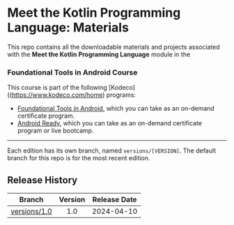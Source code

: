 # Meet the Kotlin Programming Language: Materials

This repo contains all the downloadable materials and projects associated with the **Meet the Kotlin Programming Language** module in the 

### Foundational Tools in Android Course 

This course is part of the following [Kodeco]((https://www.kodeco.com/home) programs:
- [Foundational Tools in Android](https://www.kodeco.com/android/programs/foundational-tools-android), which you can take as an on-demand certificate program.
- [Android Ready](https://www.kodeco.com/android/programs/android-ready), which you can take as an on-demand certificate program or live bootcamp.

---

Each edition has its own branch, named `versions/[VERSION]`. The default branch for this repo is for the most recent edition.

## Release History

| Branch                                                                                  | Version | Release Date |
| --------------------------------------------------------------------------------------- |:-------:|:------------:|
| [versions/1.0](https://github.com/kodecocodes/m3-kpl-materials/tree/versions/1.0) | 1.0     | 2024-04-10   |
